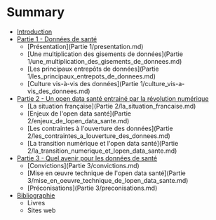# Summary

* [Introduction](README.md)
* [Partie 1 - Données de santé](partie_1_-_donnee_de_sante.md)
   * [Présentation](Partie 1/presentation.md)
   * [Une multiplication des gisements de données](Partie 1/une_multiplication_des_gisements_de_donnees.md)
   * [Les principaux entrepôts de données](Partie 1/les_principaux_entrepots_de_donnees.md)
   * [Culture vis-à-vis des données](Partie 1/culture_vis-a-vis_des_donnees.md)
* [Partie 2 - Un open data santé entrainé par la révolution numérique](partie_2_-_un_open_data_sante_entraine_par_la_revolution_numerique.md)
   * [La situation française](Partie 2/la_situation_francaise.md)
   * [Enjeux de l'open data santé](Partie 2/enjeux_de_lopen_data_sante.md)
   * [Les contraintes à l'ouverture des données](Partie 2/les_contraintes_a_louverture_des_donnees.md)
   * [La transition numérique et l'open data santé](Partie 2/la_transition_numerique_et_lopen_data_sante.md)
* [Partie 3 - Quel avenir pour les données de santé](partie_3_-_quel_avenir_pour_les_donnees_de_sante.md)
   * [Convictions](Partie 3/convictions.md)
   * [Mise en œuvre technique de l'open data santé](Partie 3/mise_en_oeuvre_technique_de_lopen_data_sante.md)
   * [Préconisations](Partie 3/preconisations.md)
* [Bibliographie](Bibliographie/bibliographie.md)
   * Livres
   * Sites web

